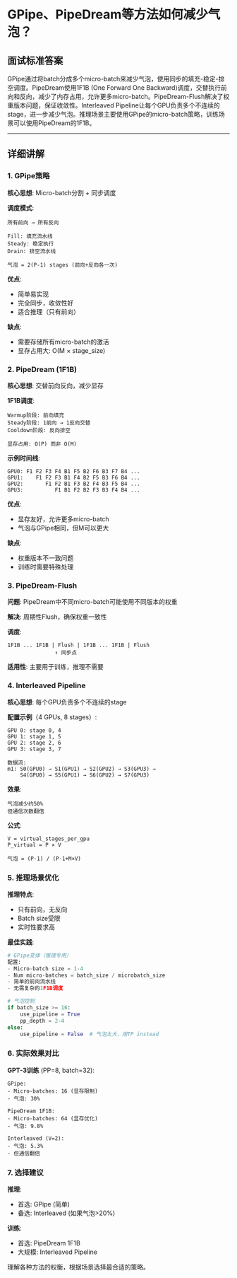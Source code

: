 # GPipe、PipeDream等方法如何减少气泡？

## 面试标准答案

GPipe通过将batch分成多个micro-batch来减少气泡，使用同步的填充-稳定-排空调度。PipeDream使用1F1B (One Forward One Backward)调度，交替执行前向和反向，减少了内存占用，允许更多micro-batch。PipeDream-Flush解决了权重版本问题，保证收敛性。Interleaved Pipeline让每个GPU负责多个不连续的stage，进一步减少气泡。推理场景主要使用GPipe的micro-batch策略，训练场景可以使用PipeDream的1F1B。

---

## 详细讲解

### 1. GPipe策略

**核心思想**: Micro-batch分割 + 同步调度

**调度模式**:
```
所有前向 → 所有反向

Fill: 填充流水线
Steady: 稳定执行
Drain: 排空流水线

气泡 = 2(P-1) stages (前向+反向各一次)
```

**优点**:
- 简单易实现
- 完全同步，收敛性好
- 适合推理（只有前向）

**缺点**:
- 需要存储所有micro-batch的激活
- 显存占用大: O(M × stage_size)

### 2. PipeDream (1F1B)

**核心思想**: 交替前向反向，减少显存

**1F1B调度**:
```
Warmup阶段: 前向填充
Steady阶段: 1前向 → 1反向交替
Cooldown阶段: 反向排空

显存占用: O(P) 而非 O(M)
```

**示例时间线**:
```
GPU0: F1 F2 F3 F4 B1 F5 B2 F6 B3 F7 B4 ...
GPU1:    F1 F2 F3 B1 F4 B2 F5 B3 F6 B4 ...
GPU2:       F1 F2 B1 F3 B2 F4 B3 F5 B4 ...
GPU3:          F1 B1 F2 B2 F3 B3 F4 B4 ...
```

**优点**:
- 显存友好，允许更多micro-batch
- 气泡与GPipe相同，但M可以更大

**缺点**:
- 权重版本不一致问题
- 训练时需要特殊处理

### 3. PipeDream-Flush

**问题**: PipeDream中不同micro-batch可能使用不同版本的权重

**解决**: 周期性Flush，确保权重一致性

**调度**:
```
1F1B ... 1F1B | Flush | 1F1B ... 1F1B | Flush
               ↑ 同步点
```

**适用性**: 主要用于训练，推理不需要

### 4. Interleaved Pipeline

**核心思想**: 每个GPU负责多个不连续的stage

**配置示例**（4 GPUs, 8 stages）:
```
GPU 0: stage 0, 4
GPU 1: stage 1, 5
GPU 2: stage 2, 6
GPU 3: stage 3, 7

数据流:
m1: S0(GPU0) → S1(GPU1) → S2(GPU2) → S3(GPU3) → 
    S4(GPU0) → S5(GPU1) → S6(GPU2) → S7(GPU3)
```

**效果**:
```
气泡减少约50%
但通信次数翻倍
```

**公式**:
```
V = virtual_stages_per_gpu
P_virtual = P × V

气泡 = (P-1) / (P-1+M×V)
```

### 5. 推理场景优化

**推理特点**:
- 只有前向，无反向
- Batch size受限
- 实时性要求高

**最佳实践**:
```python
# GPipe变体（推理专用）
配置:
- Micro-batch size = 1-4
- Num micro-batches = batch_size / microbatch_size
- 简单的前向流水线
- 无需复杂的1F1B调度

# 气泡控制
if batch_size >= 16:
    use_pipeline = True
    pp_depth = 2-4
else:
    use_pipeline = False  # 气泡太大，用TP instead
```

### 6. 实际效果对比

**GPT-3训练** (PP=8, batch=32):
```
GPipe:
- Micro-batches: 16 (显存限制)
- 气泡: 30%

PipeDream 1F1B:
- Micro-batches: 64 (显存优化)
- 气泡: 9.8%

Interleaved (V=2):
- 气泡: 5.3%
- 但通信翻倍
```

### 7. 选择建议

**推理**:
- 首选: GPipe (简单)
- 备选: Interleaved (如果气泡>20%)

**训练**:
- 首选: PipeDream 1F1B
- 大规模: Interleaved Pipeline

理解各种方法的权衡，根据场景选择最合适的策略。

